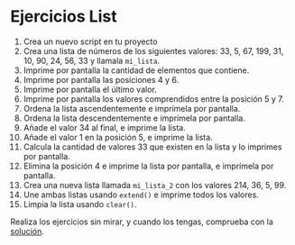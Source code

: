 # Ejercicios List

1. Crea un nuevo script en tu proyecto
2. Crea una lista de números de los siguientes valores: 33, 5, 67, 199, 31, 10, 90, 24, 56, 33 y llamala ```mi_lista```.
3. Imprime por pantalla la cantidad de elementos que contiene.
4. Imprime por pantalla las posiciones 4 y 6.
5. Imprime por pantalla el último valor.
6. Imprime por pantalla los valores comprendidos entre la posición 5 y 7.
7. Ordena la lista ascendentemente e imprímela por pantalla.
8. Ordena la lista descendentemente e imprímela por pantalla.
9. Añade el valor 34 al final, e imprime la lista.
10. Añade el valor 1 en la posición 5, e imprime la lista.
11. Calcula la cantidad de valores 33 que existen en la lista y lo imprimes por pantalla.
13. Elimina la posición 4 e imprime la lista por pantalla, e imprímela por pantalla.
14. Crea una nueva lista llamada ```mi_lista_2``` con los valores 214, 36, 5, 99.
15. Une ambas listas usando ```extend()``` e imprime todos los valores.
16. Limpia la lista usando ```clear()```.

Realiza los ejercicios sin mirar, y cuando los tengas, comprueba con la [solución](/09_Listas/solucion_list.py).